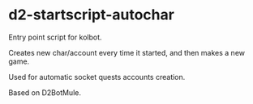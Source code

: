 # d2-startscript-autochar
Entry point script for kolbot. 

Creates new char/account every time it started, and then makes a new game.

Used for automatic socket quests accounts creation.

Based on D2BotMule.